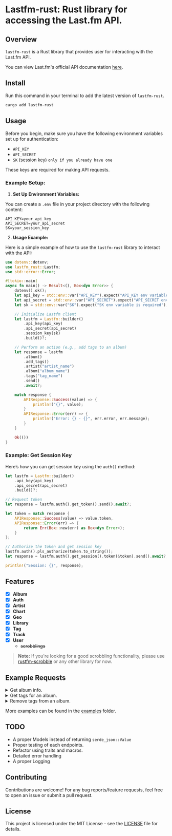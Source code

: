 # Lastfm-rust: Rust library for accessing the Last.fm API.

## Overview

`lastfm-rust` is a Rust library that provides user for interacting with the Last.fm API.

You can view Last.fm's official API documentation [here](https://www.last.fm/api/).

## Install

Run this command in your terminal to add the latest version of `lastfm-rust`.
```bash
cargo add lastfm-rust
```

## Usage

Before you begin, make sure you have the following environment variables set up for authentication:

- `API_KEY`
- `API_SECRET`
- `SK` (session key) `only if you already have one`

These keys are required for making API requests.

### Example Setup:

1. **Set Up Environment Variables:**

You can create a `.env` file in your project directory with the following content:

```env
API_KEY=your_api_key
API_SECRET=your_api_secret
SK=your_session_key
```

2. **Usage Example:**

Here is a simple example of how to use the `lastfm-rust` library to interact with the API:

```rust
use dotenv::dotenv;
use lastfm_rust::Lastfm;
use std::error::Error;

#[tokio::main]
async fn main() -> Result<(), Box<dyn Error>> {
    dotenv().ok();
    let api_key = std::env::var("API_KEY").expect("API_KEY env variable is required");
    let api_secret = std::env::var("API_SECRET").expect("API_SECRET env variable is required");
    let sk = std::env::var("SK").expect("SK env variable is required");

    // Initialize Lastfm client
    let lastfm = Lastfm::builder()
        .api_key(api_key)
        .api_secret(api_secret)
        .session_key(sk)
        .build()?;

    // Perform an action (e.g., add tags to an album)
    let response = lastfm
        .album()
        .add_tags()
        .artist("artist_name")
        .album("album_name")
        .tags("tag_name")
        .send()
        .await?;

    match response {
        APIResponse::Success(value) => {
            println!("{}", value);
        }
        APIResponse::Error(err) => {
            println!("Error: {} - {}", err.error, err.message);
        }
    }

    Ok(())
}
```

### Example: Get Session Key

Here’s how you can get session key using the `auth()` method:

```rust
let lastfm = Lastfm::builder()
    .api_key(api_key)
    .api_secret(api_secret)
    .build()?;

// Request token
let response = lastfm.auth().get_token().send().await?;

let token = match response {
    APIResponse::Success(value) => value.token,
    APIResponse::Error(err) => {
        return Err(Box::new(err) as Box<dyn Error>);
    }
};

// Authorize the token and get session key
lastfm.auth().pls_authorize(token.to_string());
let response = lastfm.auth().get_session().token(&token).send().await?;

println!("Session: {}", response);
```


## Features

- [x] **Album**
- [x] **Auth**
- [x] **Artist**
- [x] **Chart**
- [x] **Geo**
- [x] **Library**
- [x] **Tag**
- [x] **Track**
- [x] **User**
    - ~~scrobblings~~

> **Note:**
> If you're looking for a good scrobbling functionality, please use [rustfm-scrobble](https://github.com/dmfutcher/rustfm-scrobble) or any other library for now.


## Example Requests

<details>
    <summary>Get album info.</summary>

```rust
let album_info = lastfm
    .album()
    .get_info()
    .artist("artist_name")
    .album("album_name")
    .send()
    .await?;
```
</details>

<details>
    <summary>Get tags for an album.</summary>

```rust
let tags = lastfm
    .album()
    .get_tags()
    .artist("artist_name")
    .album("album_name")
    .send()
    .await?;
```
</details>

<details>
    <summary>Remove tags from an album.</summary>

```rust
let remove_response = lastfm
    .album()
    .remove_tags()
    .artist("artist_name")
    .album("album_name")
    .tags("tag_name")
    .send()
    .await?;
```
</details>

More examples can be found in the [examples](examples) folder.

## TODO

- A proper Models instead of returning `serde_json::Value`
- Proper testing of each endpoints.
- Refactor using traits and macros.
- Detailed error handling
- A proper Logging

## Contributing

Contributions are welcome! For any bug reports/feature requests, feel free to open an issue or submit a pull request.

## License

This project is licensed under the MIT License - see the [LICENSE](LICENSE) file for details.
